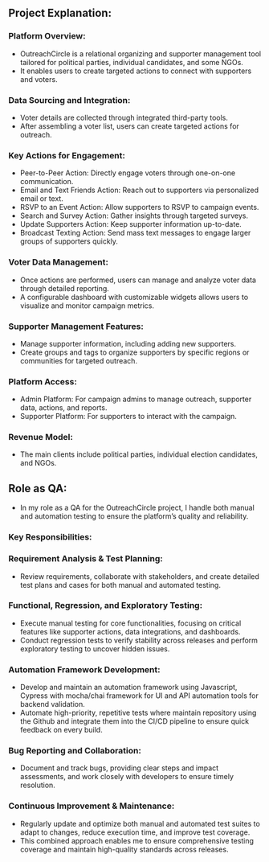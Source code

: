 ## Project Explanation:

### Platform Overview:
  - OutreachCircle is a relational organizing and supporter management tool tailored for political parties, 
    individual candidates, and some NGOs.
  - It enables users to create targeted actions to connect with supporters and voters.

### Data Sourcing and Integration:
  - Voter details are collected through integrated third-party tools.
  - After assembling a voter list, users can create targeted actions for outreach.

### Key Actions for Engagement:
  - Peer-to-Peer Action: Directly engage voters through one-on-one communication.
  - Email and Text Friends Action: Reach out to supporters via personalized email or text.
  - RSVP to an Event Action: Allow supporters to RSVP to campaign events.
  - Search and Survey Action: Gather insights through targeted surveys.
  - Update Supporters Action: Keep supporter information up-to-date.
  - Broadcast Texting Action: Send mass text messages to engage larger groups of supporters quickly.

### Voter Data Management:
  - Once actions are performed, users can manage and analyze voter data through detailed reporting.
  - A configurable dashboard with customizable widgets allows users to visualize and monitor campaign metrics.

### Supporter Management Features:
  - Manage supporter information, including adding new supporters.
  - Create groups and tags to organize supporters by specific regions or communities for targeted outreach.

### Platform Access:
  - Admin Platform: For campaign admins to manage outreach, supporter data, actions, and reports.
  - Supporter Platform: For supporters to interact with the campaign.

### Revenue Model:
  - The main clients include political parties, individual election candidates, and NGOs.


## Role as QA:
- In my role as a QA for the OutreachCircle project, I handle both manual and automation testing to ensure 
  the platform’s quality and reliability.

### Key Responsibilities:

### Requirement Analysis & Test Planning:
   - Review requirements, collaborate with stakeholders, and create detailed test plans and cases for both manual 
     and automated testing.

### Functional, Regression, and Exploratory Testing:
   - Execute manual testing for core functionalities, focusing on critical features like supporter actions, 
     data integrations, and dashboards.
   - Conduct regression tests to verify stability across releases and perform exploratory testing to uncover 
     hidden issues.

### Automation Framework Development:
   - Develop and maintain an automation framework using Javascript, Cypress with mocha/chai framework for UI and 
     API automation tools for backend validation.
   - Automate high-priority, repetitive tests where maintain repository using the Github and integrate them 
     into the CI/CD pipeline to ensure quick feedback on every build.

### Bug Reporting and Collaboration:
   - Document and track bugs, providing clear steps and impact assessments, and work closely with developers to 
     ensure timely resolution.
  
### Continuous Improvement & Maintenance:
   - Regularly update and optimize both manual and automated test suites to adapt to changes, reduce execution time, 
     and improve test coverage.
   - This combined approach enables me to ensure comprehensive testing coverage and maintain high-quality 
     standards across releases.

